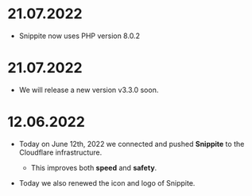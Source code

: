 # 21.07.2022 
  - Snippite now uses PHP version 8.0.2

# 21.07.2022
  - We will release a new version v3.3.0 soon.

# 12.06.2022
  - Today on June 12th, 2022 we connected and pushed **Snippite** to the Cloudflare infrastructure.
     - This improves both **speed** and **safety**.

  - Today we also renewed the icon and logo of Snippite.
